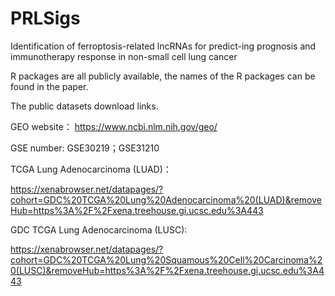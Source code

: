 # PRLSigs
Identification of ferroptosis-related lncRNAs for predict-ing prognosis and immunotherapy response in non-small cell lung cancer

R packages are all publicly available, the names of the R packages can be found in the paper.

The public datasets download links.

GEO website： https://www.ncbi.nlm.nih.gov/geo/

GSE number: GSE30219；GSE31210

TCGA Lung Adenocarcinoma (LUAD)：

https://xenabrowser.net/datapages/?cohort=GDC%20TCGA%20Lung%20Adenocarcinoma%20(LUAD)&removeHub=https%3A%2F%2Fxena.treehouse.gi.ucsc.edu%3A443

GDC TCGA Lung Adenocarcinoma (LUSC):

https://xenabrowser.net/datapages/?cohort=GDC%20TCGA%20Lung%20Squamous%20Cell%20Carcinoma%20(LUSC)&removeHub=https%3A%2F%2Fxena.treehouse.gi.ucsc.edu%3A443
